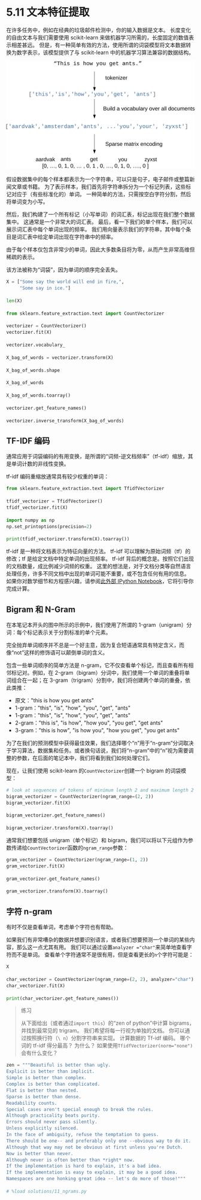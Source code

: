 # 5.11 文本特征提取

在许多任务中，例如在经典的垃圾邮件检测中，你的输入数据是文本。 长度变化的自由文本与我们需要使用 scikit-learn 来做机器学习所需的，长度固定的数值表示相差甚远。 但是，有一种简单有效的方法，使用所谓的词袋模型将文本数据转换为数字表示，该模型提供了与 scikit-learn 中的机器学习算法兼容的数据结构。

![](../img/bag_of_words.svg)

假设数据集中的每个样本都表示为一个字符串，可以只是句子，电子邮件或整篇新闻文章或书籍。 为了表示样本，我们首先将字符串拆分为一个标记列表，这些标记对应于（有些标准化的）单词。 一种简单的方法，只需按空白字符分割，然后将单词变为小写。

然后，我们构建了一个所有标记（小写单词）的词汇表，标记出现在我们整个数据集中。 这通常是一个非常大的词汇表。 最后，看一下我们的单个样本，我们可以展示词汇表中每个单词出现的频率。 我们用向量表示我们的字符串，其中每个条目是词汇表中给定单词出现在字符串中的频率。

由于每个样本仅包含非常少的单词，因此大多数条目将为零，从而产生非常高维但稀疏的表示。

该方法被称为“词袋”，因为单词的顺序完全丢失。

```py
X = ["Some say the world will end in fire,",
     "Some say in ice."]

len(X)

from sklearn.feature_extraction.text import CountVectorizer

vectorizer = CountVectorizer()
vectorizer.fit(X)

vectorizer.vocabulary_

X_bag_of_words = vectorizer.transform(X)

X_bag_of_words.shape

X_bag_of_words

X_bag_of_words.toarray()

vectorizer.get_feature_names()

vectorizer.inverse_transform(X_bag_of_words)
```

## TF-IDF 编码

通常应用于词袋编码的有用变换，是所谓的“词频-逆文档频率”（tf-idf）缩放，其是单词计数的非线性变换。

tf-idf 编码重缩放通常具有较少权重的单词：

```py
from sklearn.feature_extraction.text import TfidfVectorizer

tfidf_vectorizer = TfidfVectorizer()
tfidf_vectorizer.fit(X)

import numpy as np
np.set_printoptions(precision=2)

print(tfidf_vectorizer.transform(X).toarray())
```

tf-idf 是一种将文档表示为特征向量的方法。 tf-idf 可以理解为原始词频（tf）的修改；tf 是给定文档中特定单词的出现频率。 tf-idf 背后的概念是。按照它们出现的文档数量，成比例减少词频的权重。 这里的想法是，对于文档分类等自然语言处理任务，许多不同文档中出现的单词可能不重要，或不包含任何有用的信息。 如果你对数学细节和方程感兴趣，请参阅[此外部 IPython Notebook](http://nbviewer.jupyter.org/github/rasbt/pattern_classification/blob/master/machine_learning/scikit-learn/tfidf_scikit-learn.ipynb)，它将引导你完成计算。

## Bigram 和 N-Gram

在本笔记本开头的图中所示的示例中，我们使用了所谓的 1-gram（unigram）分词：每个标记表示关于分割标准的单个元素。

完全抛弃单词顺序并不总是一个好主意，因为复合短语通常具有特定含义，而像“not”这样的修饰语可以颠倒单词的含义。

包含一些单词顺序的简单方法是 n-gram，它不仅查看单个标记，而且查看所有相邻标记对。例如，在 2-gram（bigram）分词中，我们使用一个单词的重叠将单词组合在一起；在 3-gram（trigram）分割中，我们将创建两个单词的重叠，依此类推：

+   原文："this is how you get ants"
+   1-gram："this", "is", "how", "you", "get", "ants"
+   1-gram："this", "is", "how", "you", "get", "ants"
+   2-gram："this is", "is how", "how you", "you get", "get ants"
+   3-gram："this is how", "is how you", "how you get", "you get ants"

为了在我们的预测模型中获得最佳效果，我们选择哪个“n”用于“n-gram”分词取决于学习算法，数据集和任务。或者换句话说，我们将“n-gram”中的“n”视为需要调整的参数，在后面的笔记本中，我们将看到我们如何处理它们。

现在，让我们使用 scikit-learn 的`CountVectorizer`创建一个 bigram 的词袋模型：

```py
# look at sequences of tokens of minimum length 2 and maximum length 2
bigram_vectorizer = CountVectorizer(ngram_range=(2, 2))
bigram_vectorizer.fit(X)

bigram_vectorizer.get_feature_names()

bigram_vectorizer.transform(X).toarray()
```

通常我们想要包括 unigram（单个标记）和 bigram，我们可以将以下元组作为参数传递给`CountVectorizer`函数的`ngram_range`参数：

```py
gram_vectorizer = CountVectorizer(ngram_range=(1, 2))
gram_vectorizer.fit(X)

gram_vectorizer.get_feature_names()

gram_vectorizer.transform(X).toarray()
```

## 字符 n-gram

有时不仅是查看单词，考虑单个字符也有帮助。

如果我们有非常嘈杂的数据并想要识别语言，或者我们想要预测一个单词的某些内容，那么这一点尤其有用。 我们可以通过设置`analyzer ="char"`来简单地查看字符而不是单词。 查看单个字符通常不是很有用，但是查看更长的`n`个字符可能是：

```py
X

char_vectorizer = CountVectorizer(ngram_range=(2, 2), analyzer="char")
char_vectorizer.fit(X)

print(char_vectorizer.get_feature_names())
```

> 练习
> 
> 从下面给出（或者通过`import this`）的“zen of python”中计算 bigrams，并找到最常见的 trigram。 我们希望将每一行视为单独的文档。 你可以通过按照换行符（`\ n`）分割字符串来实现。 计算数据的 Tf-idf 编码。 哪个词的 tf-idf 得分最高？ 为什么？ 如果使用`TfidfVectorizer(norm="none")`会有什么变化？

```py
zen = """Beautiful is better than ugly.
Explicit is better than implicit.
Simple is better than complex.
Complex is better than complicated.
Flat is better than nested.
Sparse is better than dense.
Readability counts.
Special cases aren't special enough to break the rules.
Although practicality beats purity.
Errors should never pass silently.
Unless explicitly silenced.
In the face of ambiguity, refuse the temptation to guess.
There should be one-- and preferably only one --obvious way to do it.
Although that way may not be obvious at first unless you're Dutch.
Now is better than never.
Although never is often better than *right* now.
If the implementation is hard to explain, it's a bad idea.
If the implementation is easy to explain, it may be a good idea.
Namespaces are one honking great idea -- let's do more of those!"""

# %load solutions/11_ngrams.py
```
